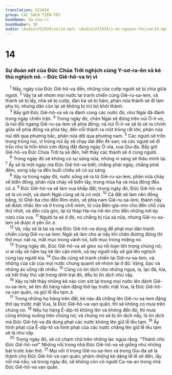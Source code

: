 ```yaml
---
translation: VI1934
group: CÁC SÁCH TIÊN-TRI
bookName: Xa-cha-ri 
bookNumber: 38
audio: \Audio\VI1934\xa\14.mp3; \Audio\VI1934\1-ms-nguyen-thi\xa\14.mp3
---
```


<div class="title"><h1>14</h1><h3>Sự đoán xét của Đức Chúa Trời nghịch cùng Y-sơ-ra-ên và kẻ thù nghịch nó. – Đức Giê-hô-va trị vì</h3></div>
<span class="verse xa_14_1"> <sup>1</sup> Nầy, ngày của Đức Giê-hô-va đến, những của cướp ngươi sẽ bị chia giữa ngươi. </span>
<span class="verse xa_14_2"><sup>2</sup> Vậy ta sẽ nhóm mọi nước lại tranh chiến cùng Giê-ru-sa-lem, và thành sẽ bị lấy, nhà sẽ bị cướp, đàn bà sẽ bị hãm, phân nửa thành sẽ đi làm phu tù; nhưng dân còn lại sẽ không bị trừ bỏ khỏi thành. <br/></span>
<span class="verse xa_14_3"> <sup>3</sup> Bấy giờ Đức Giê-hô-va sẽ ra đánh cùng các nước đó, như Ngài đã đánh trong ngày chiến trận. </span>
<span class="verse xa_14_4"><sup>4</sup> Trong ngày đó, chân Ngài sẽ đứng trên núi Ô-li-ve, là núi đối ngang Giê-ru-sa-lem về phía đông; và núi Ô-li-ve sẽ bị xé ra chính giữa về phía đông và phía tây, đến nỗi thành ra một trũng rất lớn; phân nửa núi dời qua phương bắc, phân nửa dời qua phương nam. </span>
<span class="verse xa_14_5"><sup>5</sup> Các ngươi sẽ trốn trong trũng núi, vì trũng núi ấy sẽ chạy dài đến Át-san; và các ngươi sẽ đi trốn như là trốn khỏi cơn động đất đang ngày Ô-xia, vua Giu-đa. Bấy giờ Giê-hô-va Đức Chúa Trời ta sẽ đến, hết thảy các thánh sẽ ở cùng ngươi. <br/></span>
<span class="verse xa_14_6"> <sup>6</sup> Trong ngày đó sẽ không có sự sáng nữa, những vì sáng sẽ thâu mình lại. </span>
<span class="verse xa_14_7"><sup>7</sup> Ấy sẽ là một ngày mà Đức Giê-hô-va biết; chẳng phải ngày, chẳng phải đêm, song xảy ra đến buổi chiều sẽ có sự sáng. <br/></span>
<span class="verse xa_14_8"> <sup>8</sup> Xảy ra trong ngày đó, nước sống sẽ ra từ Giê-ru-sa-lem, phân nửa chảy về biển đông, phân nửa chảy về biển tây, trong mùa hạ và mùa đông đều có.<a data-toggle="tooltip" data-placement="bottom" title="Exe 47:1; Gi 7:38; Kh 22:1">⚓</a></span>
<span class="verse xa_14_9"><sup>9</sup> Đức Giê-hô-va sẽ làm vua khắp đất; trong ngày đó, Đức Giê-hô-va sẽ là có một, và danh Ngài cũng sẽ là có một. </span>
<span class="verse xa_14_10"><sup>10</sup> Cả đất sẽ làm nên đồng bằng, từ Ghê-ba cho đến Rim-môn, về phía nam Giê-ru-sa-lem, thành nầy sẽ được nhắc lên và ở trong chỗ mình, từ cửa Bên-gia-min cho đến chỗ cửa thứ nhứt, và đến cửa góc, lại từ tháp Ha-na-nê-ên cho đến những nơi ép rượu của vua. </span>
<span class="verse xa_14_11"><sup>11</sup> Người ta sẽ ở đó, nó chẳng bị rủa sả nữa, nhưng Giê-ru-sa-lem sẽ được ở yên ổn.<a data-toggle="tooltip" data-placement="bottom" title="Kh 22:3">⚓</a><br/></span>
<span class="verse xa_14_12"> <sup>12</sup> Vả, nầy sẽ là tai vạ mà Đức Giê-hô-va dùng để phạt mọi dân tranh chiến cùng Giê-ru-sa-lem: Ngài sẽ làm cho ai nấy khi chân đương đứng thì thịt mục nát ra, mắt mục trong vành nó, lưỡi mục trong miệng nó. <br/></span>
<span class="verse xa_14_13"> <sup>13</sup> Trong ngày đó, Đức Giê-hô-va sẽ gieo sự rối loạn lớn trong chúng nó; vì ai nấy sẽ nắm tay kẻ lân cận mình, và tay người nầy sẽ giá lên nghịch cùng tay người kia. </span>
<span class="verse xa_14_14"><sup>14</sup> Giu-đa cũng sẽ tranh chiến tại Giê-ru-sa-lem, và những của cải của mọi nước chung quanh sẽ nhóm lại ở đó: Vàng, bạc và những áo xống rất nhiều. </span>
<span class="verse xa_14_15"><sup>15</sup> Cũng có ôn dịch cho những ngựa, la, lạc đà, lừa, và hết thảy thú vật trong dinh trại đó, đều bị ôn dịch như vậy. <br/></span>
<span class="verse xa_14_16"> <sup>16</sup> Xảy ra hết thảy những kẻ nào còn sót lại trong mọi nước lên đánh Giê-ru-sa-lem, sẽ lên đó hàng năm đặng thờ lạy trước mặt Vua, là Đức Giê-hô-va vạn quân, và giữ lễ lều tạm.<a data-toggle="tooltip" data-placement="bottom" title="Le 23:39-43">⚓</a><br/></span>
<span class="verse xa_14_17"> <sup>17</sup> Trong những họ hàng trên đất, kẻ nào đã chẳng lên Giê-ru-sa-lem đặng thờ lạy trước mặt Vua, là Đức Giê-hô-va vạn quân, thì sẽ không có mưa trên chúng nó. </span>
<span class="verse xa_14_18"><sup>18</sup> Nếu họ hàng Ê-díp-tô không lên và không đến đó, thì mưa cũng không xuống trên chúng nó; và chúng nó sẽ bị ôn dịch nầy, là ôn dịch mà Đức Giê-hô-va đã dùng phạt các nước không lên giữ lễ lều tạm. </span>
<span class="verse xa_14_19"><sup>19</sup> Ấy hình phạt của Ê-díp-tô và hình phạt của các nước chẳng lên giữ lễ lều tạm sẽ là như vậy. <br/></span>
<span class="verse xa_14_20"> <sup>20</sup> Trong ngày đó, sẽ có chạm chữ trên những lạc ngựa rằng: <i>“Thánh cho Đức Giê-hô-va!” </i> Những nồi trong nhà Đức Giê-hô-va sẽ giống như những bát trước bàn thờ. </span>
<span class="verse xa_14_21"><sup>21</sup> Mọi nồi ở trong Giê-ru-sa-lem và trong Giu-đa sẽ là thánh cho Đức Giê-hô-va vạn quân; phàm những kẻ dâng tế lễ sẽ đến, lấy nồi mà nấu; và trong ngày đó, sẽ không còn có người Ca-na-an trong nhà Đức Giê-hô-va vạn quân. <br/></span>
